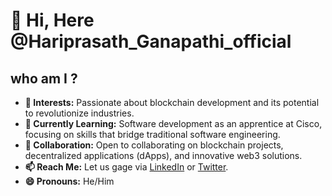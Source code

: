 # 👋 Hi, Here @Hariprasath_Ganapathi_official

## who am I ?
- **👀 Interests:** Passionate about blockchain development and its potential to revolutionize industries.
- **🌱 Currently Learning:** Software development as an apprentice at Cisco, focusing on skills that bridge traditional software engineering.
- **💞️ Collaboration:** Open to collaborating on blockchain projects, decentralized applications (dApps), and innovative web3 solutions.
- **📫 Reach Me:** Let us gage via [LinkedIn](https://www.linkedin.com/in/hariprasathganapathi) or [Twitter](https://x.com/Hariprasath7577?t=MXCDe1WTJ14pXbGwmf-dcg&s=09).
- **😄 Pronouns:** He/Him


